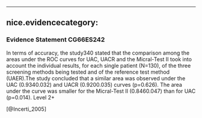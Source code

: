 
---
nice.evidencecategory: 
---

### Evidence Statement CG66ES242
In terms of accuracy, the study340 stated that the comparison among the areas under the ROC
curves for UAC, UACR and the Micral-Test II took into account the individual results, for each
single patient (N=130), of the three screening methods being tested and of the reference test
method (UAER).The study concluded that a similar area was observed under the UAC
(0.9340.032) and UACR (0.9200.035) curves (p=0.626). 
The area under the curve was smaller for the Micral-Test II (0.8460.047) than for UAC
(p=0.014). Level 2+

[@Incerti_2005]

